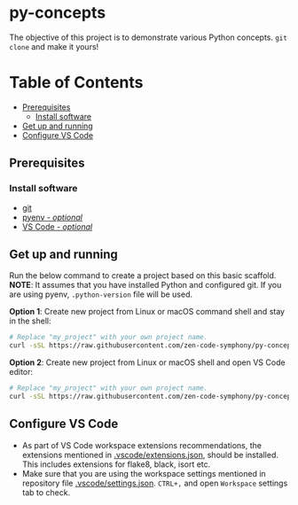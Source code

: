 # py-concepts

The objective of this project is to demonstrate various Python concepts. `git clone` and make it yours!


# Table of Contents
- [Prerequisites](#prerequisites)
  - [Install software](#install-software)
- [Get up and running](#get-up-and-running)
- [Configure VS Code](#configure-vs-code)


## Prerequisites

### Install software
- [git](https://git-scm.com/downloads)
- [pyenv - _optional_](https://github.com/pyenv/pyenv)
- [VS Code - _optional_](https://code.visualstudio.com/download)


## Get up and running

Run the below command to create a project based on this basic scaffold. **NOTE**: It assumes that you have installed Python and configured git. If you are using pyenv, `.python-version` file will be used.

**Option 1**: Create new project from Linux or macOS command shell and stay in the shell:
```sh
# Replace "my_project" with your own project name.
curl -sSL https://raw.githubusercontent.com/zen-code-symphony/py-concepts/main/create-project.sh | bash -s my_project && cd my_project && source venv/bin/activate
```

**Option 2**: Create new project from Linux or macOS shell and open VS Code editor:
```sh
# Replace "my_project" with your own project name.
curl -sSL https://raw.githubusercontent.com/zen-code-symphony/py-concepts/main/create-project.sh | bash -s my_project && cd my_project && code .
```

## Configure VS Code
  - As part of VS Code workspace extensions recommendations, the extensions mentioned in [.vscode/extensions.json](./.vscode/extensions.json), should be installed. This includes extensions for flake8, black, isort etc.
  - Make sure that you are using the workspace settings mentioned in repository file [.vscode/settings.json](./.vscode/settings.json). `CTRL+,` and open `Workspace` settings tab to check.
